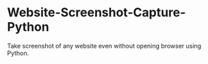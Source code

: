 # Website-Screenshot-Capture-Python
Take screenshot of any website even without opening browser using Python.
